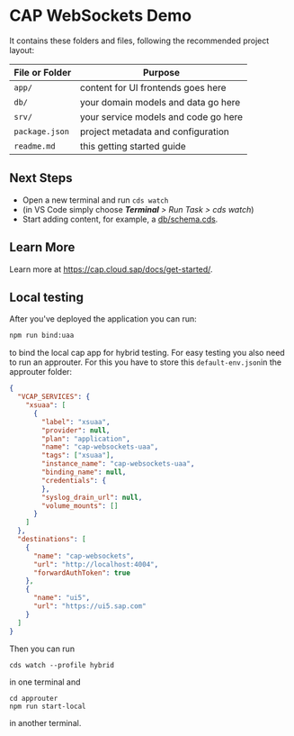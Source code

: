 # CAP WebSockets Demo

It contains these folders and files, following the recommended project layout:

| File or Folder | Purpose                              |
| -------------- | ------------------------------------ |
| `app/`         | content for UI frontends goes here   |
| `db/`          | your domain models and data go here  |
| `srv/`         | your service models and code go here |
| `package.json` | project metadata and configuration   |
| `readme.md`    | this getting started guide           |

## Next Steps

- Open a new terminal and run `cds watch`
- (in VS Code simply choose _**Terminal** > Run Task > cds watch_)
- Start adding content, for example, a [db/schema.cds](db/schema.cds).

## Learn More

Learn more at https://cap.cloud.sap/docs/get-started/.

## Local testing

After you've deployed the application you can run:

```bash
npm run bind:uaa
```

to bind the local cap app for hybrid testing. For easy testing you also need to run an approuter. For this you have to store this `default-env.json`in the approuter folder:

```JSON
{
  "VCAP_SERVICES": {
    "xsuaa": [
      {
        "label": "xsuaa",
        "provider": null,
        "plan": "application",
        "name": "cap-websockets-uaa",
        "tags": ["xsuaa"],
        "instance_name": "cap-websockets-uaa",
        "binding_name": null,
        "credentials": {
        },
        "syslog_drain_url": null,
        "volume_mounts": []
      }
    ]
  },
  "destinations": [
    {
      "name": "cap-websockets",
      "url": "http://localhost:4004",
      "forwardAuthToken": true
    },
    {
      "name": "ui5",
      "url": "https://ui5.sap.com"
    }
  ]
}
```

Then you can run

```
cds watch --profile hybrid
```

in one terminal and

```
cd approuter
npm run start-local
```

in another terminal.
